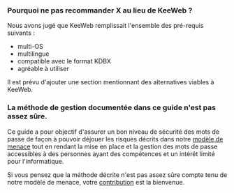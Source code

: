 ### Pourquoi ne pas recommander X au lieu de KeeWeb ?

Nous avons jugé que KeeWeb remplissait l'ensemble des pré-requis suivants :

- multi-OS
- multilingue
- compatible avec le format KDBX
- agréable à utiliser

Il est prévu d'ajouter une section mentionnant des alternatives viables à KeeWeb.

### La méthode de gestion documentée dans ce guide n'est pas assez sûre.

Ce guide a pour objectif d'assurer un bon niveau de sécurité des mots de passe de façon à pouvoir déjouer les risques décrits dans notre [modèle de menace](concepts/threat-model.md) tout en rendant la mise en place et la gestion des mots de passe accessibles à des personnes ayant des compétences et un intérêt limité pour l'informatique.

Si vous pensez que la méthode décrite n'est pas assez sûre compte tenu de notre modèle de menace, votre [contribution](CONTRIBUTING.md) est la bienvenue.
